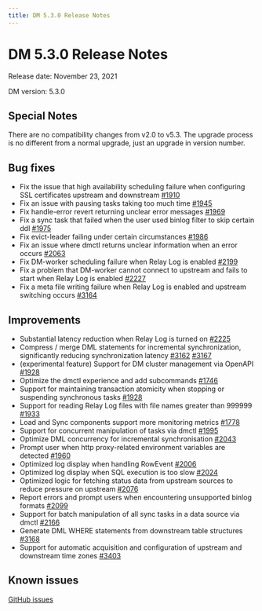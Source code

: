 ```yaml
---
title: DM 5.3.0 Release Notes
---
```


# DM 5.3.0 Release Notes

Release date: November 23, 2021

DM version: 5.3.0

## Special Notes

There are no compatibility changes from v2.0 to v5.3. The upgrade process is no different from a normal upgrade, just an upgrade in version number.

## Bug fixes

- Fix the issue that high availability scheduling failure when configuring SSL certificates upstream and downstream [#1910](https://github.com/pingcap/dm/pull/1910)
- Fix an issue with pausing tasks taking too much time [#1945](https://github.com/pingcap/dm/pull/1954)
- Fix handle-error revert returning unclear error messages [#1969](https://github.com/pingcap/dm/pull/1969)
- Fix a sync task that failed when the user used binlog filter to skip certain ddl [#1975](https://github.com/pingcap/dm/pull/1975)
- Fix evict-leader failing under certain circumstances [#1986](https://github.com/pingcap/dm/pull/1986)
- Fix an issue where dmctl returns unclear information when an error occurs [#2063](https://github.com/pingcap/dm/pull/2063)
- Fix DM-worker scheduling failure when Relay Log is enabled [#2199](https://github.com/pingcap/dm/pull/2219)
- Fix a problem that DM-worker cannot connect to upstream and fails to start when Relay Log is enabled [#2227](https://github.com/pingcap/dm/pull/2227)
- Fix a meta file writing failure when Relay Log is enabled and upstream switching occurs [#3164](https://github.com/pingcap/ticdc/pull/3164)

## Improvements

- Substantial latency reduction when Relay Log is turned on [#2225](https://github.com/pingcap/dm/pull/2225)
- Compress / merge DML statements for incremental synchronization, significantly reducing synchronization latency [#3162](https://github.com/pingcap/ticdc/pull/3162) [#3167](https://github.com/pingcap/ticdc/pull/3167)
- (experimental feature) Support for DM cluster management via OpenAPI [#1928](https://github.com/pingcap/dm/issues/1982)
- Optimize the dmctl experience and add subcommands [#1746](https://github.com/pingcap/dm/pull/1746)
- Support for maintaining transaction atomicity when stopping or suspending synchronous tasks [#1928](https://github.com/pingcap/dm/pull/1928)
- Support for reading Relay Log files with file names greater than 999999 [#1933](https://github.com/pingcap/dm/pull/1933)
- Load and Sync components support more monitoring metrics [#1778](https://github.com/pingcap/dm/pull/1778)
- Support for concurrent manipulation of tasks via dmctl [#1995](https://github.com/pingcap/dm/pull/1955)
- Optimize DML concurrency for incremental synchronisation [#2043](https://github.com/pingcap/dm/pull/2043)
- Prompt user when http proxy-related environment variables are detected [#1960](https://github.com/pingcap/dm/pull/1960)
- Optimized log display when handling RowEvent [#2006](https://github.com/pingcap/dm/pull/2006)
- Optimized log display when SQL execution is too slow [#2024](https://github.com/pingcap/dm/pull/2024)
- Optimized logic for fetching status data from upstream sources to reduce pressure on upstream [#2076](https://github.com/pingcap/dm/pull/2076)
- Report errors and prompt users when encountering unsupported binlog formats [#2099](https://github.com/pingcap/dm/pull/2099)
- Support for batch manipulation of all sync tasks in a data source via dmctl [#2166](https://github.com/pingcap/dm/pull/2166)
- Generate DML WHERE statements from downstream table structures [#3168](https://github.com/pingcap/ticdc/pull/3168)
- Support for automatic acquisition and configuration of upstream and downstream time zones [#3403](https://github.com/pingcap/ticdc/pull/3403)

## Known issues

[GitHub issues](https://github.com/pingcap/ticdc/issues?q=is%3Aissue+is%3Aopen+label%3Atype%2Fbug+label%3Aarea%2Fdm)
